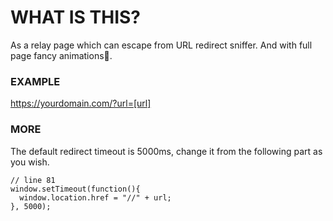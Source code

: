 # WHAT IS THIS?
As a relay page  which can escape from URL redirect sniffer.
And with full page fancy animations🤪.

### EXAMPLE
https://yourdomain.com/?url=[url]

### MORE
The default redirect timeout is 5000ms, change it from the following part as you wish.
```
// line 81
window.setTimeout(function(){
  window.location.href = "//" + url;
}, 5000);
```
